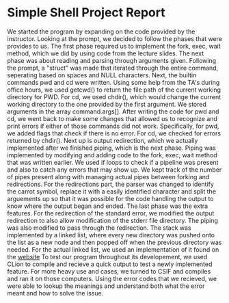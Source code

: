 #  Simple Shell Project Report

We started the program by expanding on the code provided by the instructor.
Looking at the prompt, we decided to follow the phases that were provides to us.
The first phase required us to implement the fork, exec, wait method, which we
did by using code from the lecture slides. The next phase was about reading and
parsing through arguments given. Following the prompt, a "struct" was made that
iterated through the entire command, seperating based on spaces and NULL
characters. Next, the builtin commands pwd and cd were written. Using some help
from the TA's during office hours, we used getcwd() to return the file path of 
the current working directory for PWD. For cd, we used chdir(), which would
change the current working directory to the one provided by the first argument.
We stored arguments in the array command.args[]. After writing the code for pwd 
and cd, we went back to make some changes that allowed us to recognize and print
errors if either of those commands did not work. Specifically, for pwd, we added
flags that check if there is no error. For cd, we checked for errors returned 
by chdir(). Next up is output redirection, which we actually implemented after
we finished piping, which is the next phase. Piping was implemented by modifying 
and adding code to the fork, exec, wait method that was written earlier. We used
if loops to check if a pipeline was present and also to catch any errors that
may show up. We kept track of the number of pipes present along with managing
actual pipes between forking and redirections. For the redirections part, the
parser was changed to identify the carrot symbol, replace it with a easily
identified character and split the arguements up so that it was possible for the
code handling the output to know where the output began and ended. The last
phase was the extra features. For the redirection of the standard error, we 
modified the output redirection to also allow modification of the stderr file
directory. The piping was also modified to pass through the redirection. The
stack was implemented by a linked list, where every new directory was pushed 
onto the list as a new node and then popped off when the previous directory was
needed. For the actual linked list, we used an implementation of it found on the
 [website](https://www.sanfoundry.com/c-program-stack-using-linked-list/) 
 To test our program throughout its developement, we used CLion to compile and
 recieve a quick output to test a newly implemented feature. For more heavy use
 and cases, we turned to CSIF and compiles and ran it on those computers. Using
 the error codes that we recieved, we were able to lookup the meanings and 
 understand both what the error meant and how to solve the issue.
